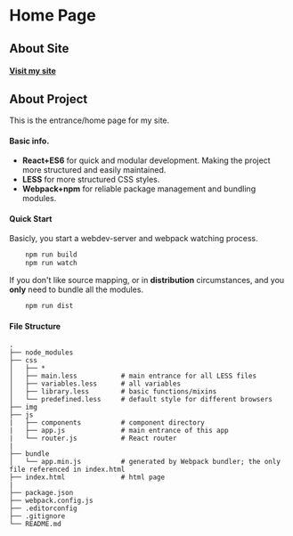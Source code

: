 # Home Page

## About Site
#### [Visit my site](https://zohofrank.github.io/)

## About Project
This is the entrance/home page for my site.
 
#### Basic info.
* **React+ES6** for quick and modular development. Making the project more structured and easily maintained.
* **LESS** for more structured CSS styles.
* **Webpack+npm** for reliable package management and bundling modules.
#### Quick Start
Basicly, you start a webdev-server and webpack watching process.
``` bash
    npm run build
    npm run watch
```
If you don't like source mapping, or in **distribution** circumstances, and you **only** need to bundle all the modules.
``` bash
    npm run dist
```
#### File Structure
```
.
├── node_modules
├── css
│   ├── *
│   ├── main.less           # main entrance for all LESS files
│   ├── variables.less      # all variables
│   ├── library.less        # basic functions/mixins
│   └── predefined.less     # default style for different browsers
├── img
├── js
|   ├── components          # component directory
|   ├── app.js              # main entrance of this app
|   └── router.js           # React router
|
├── bundle
│   └── app.min.js          # generated by Webpack bundler; the only file referenced in index.html
├── index.html              # html page
|
├── package.json
├── webpack.config.js
├── .editorconfig
├── .gitignore
└── README.md

```



